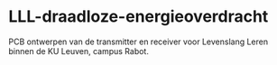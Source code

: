 # LLL-draadloze-energieoverdracht
PCB ontwerpen van de transmitter en receiver voor Levenslang Leren binnen de KU Leuven, campus Rabot.
